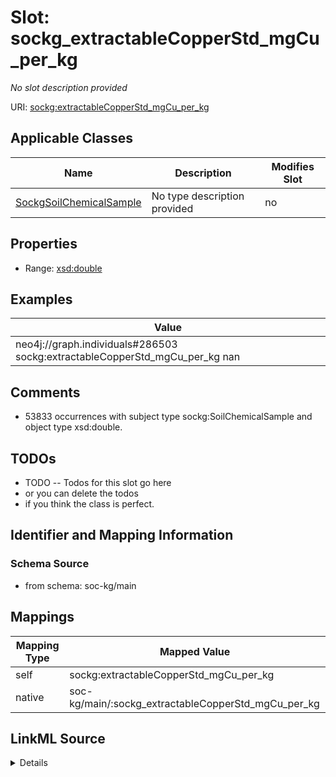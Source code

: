 

# Slot: sockg_extractableCopperStd_mgCu_per_kg


_No slot description provided_





URI: [sockg:extractableCopperStd_mgCu_per_kg](http://www.semanticweb.org/sockg/ontologies/2024/0/soil-carbon-ontology/extractableCopperStd_mgCu_per_kg)



<!-- no inheritance hierarchy -->





## Applicable Classes

| Name | Description | Modifies Slot |
| --- | --- | --- |
| [SockgSoilChemicalSample](../classes/SockgSoilChemicalSample.md) | No type description provided |  no  |







## Properties

* Range: [xsd:double](http://www.w3.org/2001/XMLSchema#double)






## Examples

| Value |
| --- |
| neo4j://graph.individuals#286503 sockg:extractableCopperStd_mgCu_per_kg nan |

## Comments

* 53833 occurrences with subject type sockg:SoilChemicalSample and object type xsd:double.

## TODOs

* TODO -- Todos for this slot go here
* or you can delete the todos
* if you think the class is perfect.

## Identifier and Mapping Information







### Schema Source


* from schema: soc-kg/main




## Mappings

| Mapping Type | Mapped Value |
| ---  | ---  |
| self | sockg:extractableCopperStd_mgCu_per_kg |
| native | soc-kg/main/:sockg_extractableCopperStd_mgCu_per_kg |




## LinkML Source

<details>
```yaml
name: sockg_extractableCopperStd_mgCu_per_kg
description: No slot description provided
todos:
- TODO -- Todos for this slot go here
- or you can delete the todos
- if you think the class is perfect.
comments:
- 53833 occurrences with subject type sockg:SoilChemicalSample and object type xsd:double.
examples:
- value: neo4j://graph.individuals#286503 sockg:extractableCopperStd_mgCu_per_kg nan
from_schema: soc-kg/main
rank: 1000
slot_uri: sockg:extractableCopperStd_mgCu_per_kg
alias: sockg_extractableCopperStd_mgCu_per_kg
domain_of:
- sockg_SoilChemicalSample
range: double

```
</details>